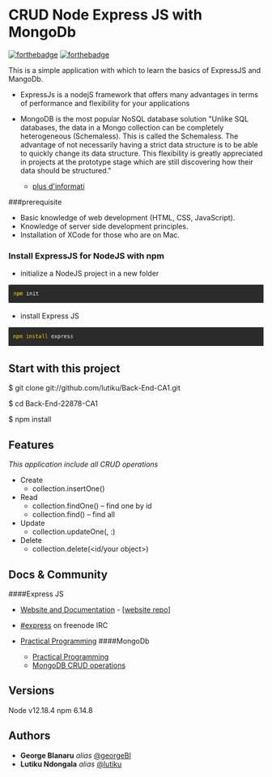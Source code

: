 # CRUD Node Express JS with MongoDb


[![forthebadge](http://forthebadge.com/images/badges/built-with-love.svg)](http://forthebadge.com)  [![forthebadge](http://forthebadge.com/images/badges/powered-by-electricity.svg)](http://forthebadge.com)

This is a simple application with which to learn the basics of ExpressJS and MangoDb.

- ExpressJs is a nodejS framework that offers many advantages in terms of performance and flexibility for your applications
- MongoDB is the most popular NoSQL database solution
    "Unlike SQL databases, the data in a Mongo collection can be completely heterogeneous (Schemaless). This is called the Schemaless. The advantage of not necessarily having a strict data structure is to be able to quickly change its data structure. This flexibility is greatly appreciated in projects at the prototype stage which are still discovering how their data should be structured."
    
    * [plus d'informati](https://practicalprogramming.fr/mongodb/) 
    


###prerequisite

- Basic knowledge of web development (HTML, CSS, JavaScript).
- Knowledge of server side development principles.
- Installation of XCode for those who are on Mac.

### Install ExpressJS for NodeJS with npm

- initialize a NodeJS project in a new folder

![alt text](https://raw.githubusercontent.com/lutiku/Back-End-22878-CA1/master/init.png)

- install Express JS

![alt text](https://raw.githubusercontent.com/lutiku/Back-End-22878-CA1/master/installExpress.png)



## Start with this project

$ git clone git://github.com/lutiku/Back-End-CA1.git
 
$ cd Back-End-22878-CA1

$ npm install



## Features

 _This application include all CRUD operations_
 - Create 
    - collection.insertOne(<your object>)
 - Read
    - collection.findOne(<id>) – find one by id
    - collection.find() – find all
 - Update
    - collection.updateOne(<id>, <operation type>:<updated object>)
 - Delete
    - collection.delete(<id/your object>)
    
    
## Docs & Community

####Express JS


* [Website and Documentation](http://expressjs.com/) - [[website repo](https://github.com/expressjs/expressjs.com)]
* [#express](https://webchat.freenode.net/?channels=express) on freenode IRC
    
* [Practical Programming](https://practicalprogramming.fr/express-js/)
####MongoDb
  
  * [Practical Programming](https://practicalprogramming.fr/mongodb/)
  * [MongoDB CRUD operations](https://docs.mongodb.com/manual/crud/)


## Versions

Node v12.18.4
npm 6.14.8


## Authors

* **George Blanaru** _alias_ [@georgeBl](https://github.com/georgeBl)
* **Lutiku Ndongala** _alias_ [@lutiku](https://github.com/lutiku)



